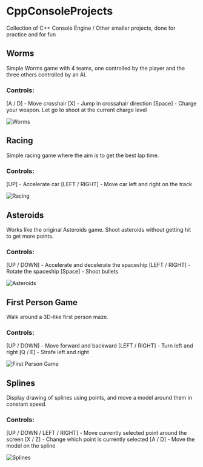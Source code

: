 # CppConsoleProjects
Collection of C++ Console Engine / Other smaller projects, done for practice and for fun


## Worms
Simple Worms game with 4 teams, one controlled by the player and the three others controlled by an AI. 
### Controls: 
[A / D] - Move crosshair
[X] - Jump in crossahair direction
[Space] - Charge your weapon. Let go to shoot at the current charge level

![Worms](https://github.com/jesnuka/CppConsoleProjects/tree/main/img/worms.png?raw=true)

## Racing
Simple racing game where the aim is to get the best lap time.
### Controls: 
[UP] - Accelerate car
[LEFT / RIGHT] - Move car left and right on the track

![Racing](https://github.com/jesnuka/CppConsoleProjects/tree/main/img/racing.png?raw=true)

## Asteroids
Works like the original Asteroids game. Shoot asteroids without getting hit to get more points.
### Controls: 
[UP / DOWN] - Accelerate and decelerate the spaceship
[LEFT / RIGHT] - Rotate the spaceship
[Space] - Shoot bullets

![Asteroids](https://github.com/jesnuka/CppConsoleProjects/tree/main/img/asteroids.png?raw=true)

## First Person Game
Walk around a 3D-like first person maze.
### Controls: 
[UP / DOWN] - Move forward and backward
[LEFT / RIGHT] - Turn left and right
[Q / E] - Strafe left and right

![First Person Game](https://github.com/jesnuka/CppConsoleProjects/tree/main/img/consoleFPS.png?raw=true)

## Splines
Display drawing of splines using points, and move a model around them in constant speed.
### Controls: 
[UP / DOWN / LEFT / RIGHT] - Move currently selected point around the screen
[X / Z] - Change which point is currently selected
[A / D] - Move the model on the spline

![Splines](https://github.com/jesnuka/CppConsoleProjects/tree/main/img/splines.png?raw=true)
